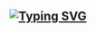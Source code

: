 ## [![Typing SVG](https://readme-typing-svg.demolab.com?font=Fira+Code&pause=1000&color=9F47E6&width=435&lines=Visual+Source)](https://git.io/typing-svg)

